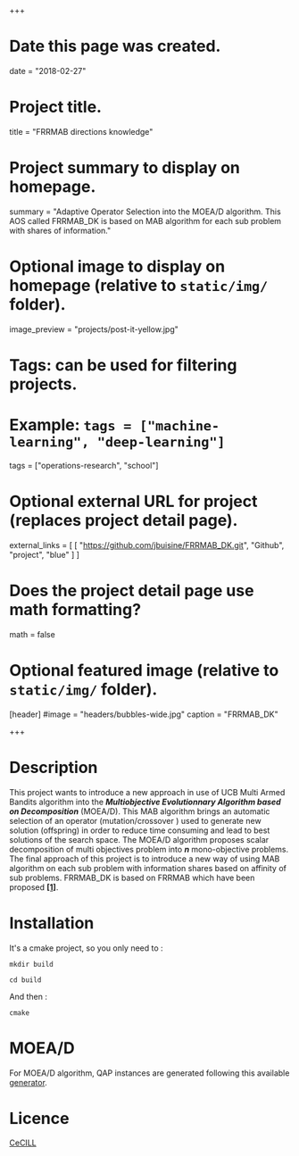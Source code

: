 +++
# Date this page was created.
date = "2018-02-27"

# Project title.
title = "FRRMAB directions knowledge"

# Project summary to display on homepage.
summary = "Adaptive Operator Selection into the MOEA/D algorithm. This AOS called FRRMAB_DK is based on MAB algorithm for each sub problem with shares of information."

# Optional image to display on homepage (relative to `static/img/` folder).
image_preview = "projects/post-it-yellow.jpg"

# Tags: can be used for filtering projects.
# Example: `tags = ["machine-learning", "deep-learning"]`
tags = ["operations-research", "school"]

# Optional external URL for project (replaces project detail page).
external_links = [
      [
        "https://github.com/jbuisine/FRRMAB_DK.git", "Github", "project", "blue"
      ]
    ]

# Does the project detail page use math formatting?
math = false

# Optional featured image (relative to `static/img/` folder).
[header]
#image = "headers/bubbles-wide.jpg"
caption = "FRRMAB_DK"

+++

# Description

This project wants to introduce a new approach in use of UCB Multi Armed Bandits algorithm into the  ***Multiobjective Evolutionnary Algorithm based on Decomposition*** (MOEA/D). 
This MAB algorithm brings an automatic selection of an operator (mutation/crossover ) used to generate new solution (offspring) in order to reduce time consuming and lead to best solutions of the search space.
The MOEA/D algorithm proposes scalar decomposition of multi objectives problem into ***n*** mono-objective problems. 
The final approach of this project is to introduce a new way of using MAB algorithm on each sub problem with information shares based on affinity of sub problems. FRRMAB_DK is based on FRRMAB which have been proposed **[[1]](https://doi.org/10.1109/TEVC.2013.2239648)**.

# Installation

It's a cmake project, so you only need to :

```
mkdir build
```

```
cd build 
```

And then : 
```
cmake 
```

# MOEA/D

For MOEA/D algorithm, QAP instances are generated following this available [generator](http://www.cs.bham.ac.uk/~jdk/mQAP/). 

# Licence

[CeCILL](http://www.cecill.info/index.en.html)
